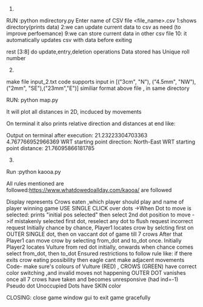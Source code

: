 1)
RUN :python mdirectory.py
Enter name of CSV file <file_name>.csv
1:shows directory(prints data) 
2:we can update current data to csv as need (to improve perfoemance)
9:we can store current data in other csv file
10: it automatically updates csv with data before exiting

rest [3:8] do update,entry,deletion operations
Data stored has Unique roll number 




2)
make file input_2.txt 
code supports input in [("3cm", "N"), ("4.5mm", "NW"),("2mm", "SE"),("23mm","E")]  similiar format above file , in same directory

RUN: python map.py


It will plot all distances in 2D, incduced by movements

On terminal it also prints relative direction and distances at end like:

Output on terminal after execution:
21.23223304703363    4.767766952966369
WRT starting point direction:     North-East
WRT starting point distance:     21.76095866181785 




3)
Run :python kaooa.py

All rules mentioned are followed:https://www.whatdowedoallday.com/kaooa/ are followed


Display represents Crows eaten ,which player should play and name of player winning game
USE SINGLE CLICK over dots
->When Dot to move is selected: prints "initial pos selected" then select 2nd dot position to move
->if mistakenly selected first dot, reselect any dot to flush request incorrect request
Initially chance by chance, Player1 locates crow by selcting first on OUTER SINGLE dot, then on vaccant dot of game till 7 crows
After that Player1 can move crow by selecting from_dot and to_dot once.
Initially Player2 locates Vulture from red dot initially, onwards when chance comes select from_dot, then to_dot
Ensured restrictions to follow rule like: if there exits crow eating possibility then eagle cant make adjacent movements
Code- make sure's colours of Vulture (RED) , CROWS (GREEN) have correct color switching ,and invalid moves not happening
OUTER DOT vanishes once all 7 crows have taken and becomes unresponsive (had ind=-1) Pseudo dot
Unoccupied Dots have SKIN color

CLOSING: close game window gui to exit game gracefully
